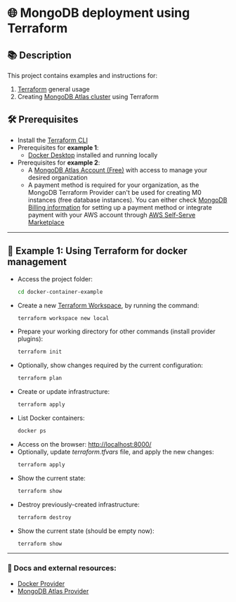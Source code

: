 # 🌐 MongoDB deployment using Terraform

## 📚 Description

This project contains examples and instructions for:

1. [Terraform](https://www.terraform.io) general usage
2. Creating [MongoDB Atlas cluster](https://www.mongodb.com/docs/atlas/getting-started/) using Terraform

## 🛠️ Prerequisites

- Install the [Terraform CLI](https://developer.hashicorp.com/terraform/tutorials/aws-get-started/install-cli)
- Prerequisites for **example 1**:
  - [Docker Desktop](https://www.docker.com/products/docker-desktop/) installed and running locally
- Prerequisites for **example 2**:
  - A [MongoDB Atlas Account (Free)](https://cloud.mongodb.com/) with access to manage your desired organization
  - A payment method is required for your organization, as the MongoDB Terraform Provider can't be used for creating M0 instances (free database instances). You can either check [MongoDB Billing information](https://www.mongodb.com/docs/atlas/billing/#view-and-edit-your-billing-profile) for setting up a payment method or integrate payment with your AWS account through [AWS Self-Serve Marketplace](https://www.mongodb.com/docs/atlas/billing/aws-self-serve-marketplace/)

---

## 🐳 Example 1: Using Terraform for docker management

- Access the project folder:
  ```bash
  cd docker-container-example
  ```
- Create a new [Terraform Workspace](https://developer.hashicorp.com/terraform/language/state/workspaces), by running the command:
  ```bash
  terraform workspace new local
  ```
- Prepare your working directory for other commands (install provider plugins):
  ```bash
  terraform init
  ```
- Optionally, show changes required by the current configuration:
  ```bash
  terraform plan
  ```
- Create or update infrastructure:
  ```bash
  terraform apply
  ```
- List Docker containers:
  ```bash
  docker ps
  ```
- Access on the browser: [http://localhost:8000/](http://localhost:8000/)
- Optionally, update _terraform.tfvars_ file, and apply the new changes:
  ```bash
  terraform apply
  ```
- Show the current state:
  ```bash
  terraform show
  ```
- Destroy previously-created infrastructure:
  ```bash
  terraform destroy
  ```
- Show the current state (should be empty now):
  ```bash
  terraform show
  ```

---

### 📝 Docs and external resources:

- [Docker Provider](https://registry.terraform.io/providers/kreuzwerker/docker/latest/docs)
- [MongoDB Atlas Provider](https://registry.terraform.io/providers/mongodb/mongodbatlas/latest/docs)
